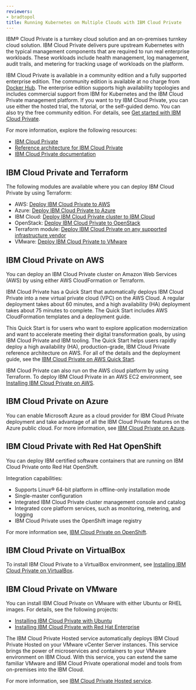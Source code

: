 ```yaml
---
reviewers:
- bradtopol
title: Running Kubernetes on Multiple Clouds with IBM Cloud Private
---
```


IBM® Cloud Private is a turnkey cloud solution and an on-premises turnkey cloud solution. IBM Cloud Private delivers pure upstream Kubernetes with the typical management components that are required to run real enterprise workloads. These workloads include health management, log management, audit trails, and metering for tracking usage of workloads on the platform.

IBM Cloud Private is available in a community edition and a fully supported enterprise edition. The community edition is available at no charge from [Docker Hub](https://hub.docker.com/r/ibmcom/icp-inception/). The enterprise edition supports high availability topologies and includes commercial support from IBM for Kubernetes and the IBM Cloud Private management platform. If you want to try IBM Cloud Private, you can use either the hosted trial, the tutorial, or the self-guided demo. You can also try the free community edition. For details, see [Get started with IBM Cloud Private](https://www.ibm.com/cloud/private/get-started).

For more information, explore the following resources:

* [IBM Cloud Private](https://www.ibm.com/cloud/private)
* [Reference architecture for IBM Cloud Private](https://github.com/ibm-cloud-architecture/refarch-privatecloud)
* [IBM Cloud Private documentation](https://www.ibm.com/support/knowledgecenter/SSBS6K/product_welcome_cloud_private.html)

## IBM Cloud Private and Terraform

The following modules are available where you can deploy IBM Cloud Private by using Terraform:

* AWS: [Deploy IBM Cloud Private to AWS](https://github.com/ibm-cloud-architecture/terraform-icp-aws)
* Azure: [Deploy IBM Cloud Private to Azure](https://github.com/ibm-cloud-architecture/terraform-icp-azure)
* IBM Cloud: [Deploy IBM Cloud Private cluster to IBM Cloud](https://github.com/ibm-cloud-architecture/terraform-icp-ibmcloud)
* OpenStack: [Deploy IBM Cloud Private to OpenStack](https://github.com/ibm-cloud-architecture/terraform-icp-openstack)
* Terraform module: [Deploy IBM Cloud Private on any supported infrastructure vendor](https://github.com/ibm-cloud-architecture/terraform-module-icp-deploy)
* VMware: [Deploy IBM Cloud Private to VMware](https://github.com/ibm-cloud-architecture/terraform-icp-vmware)

## IBM Cloud Private on AWS

You can deploy an IBM Cloud Private cluster on Amazon Web Services (AWS) by using either AWS CloudFormation or Terraform.

IBM Cloud Private has a Quick Start that automatically deploys IBM Cloud Private into a new virtual private cloud (VPC) on the AWS Cloud. A regular deployment takes about 60 minutes, and a high availability (HA) deployment takes about 75 minutes to complete. The Quick Start includes AWS CloudFormation templates and a deployment guide.

This Quick Start is for users who want to explore application modernization and want to accelerate meeting their digital transformation goals, by using IBM Cloud Private and IBM tooling. The Quick Start helps users rapidly deploy a high availability (HA), production-grade, IBM Cloud Private reference architecture on AWS. For all of the details and the deployment guide, see the [IBM Cloud Private on AWS Quick Start](https://aws.amazon.com/quickstart/architecture/ibm-cloud-private/).

IBM Cloud Private can also run on the AWS cloud platform by using Terraform. To deploy IBM Cloud Private in an AWS EC2 environment, see [Installing IBM Cloud Private on AWS](https://github.com/ibm-cloud-architecture/refarch-privatecloud/blob/master/Installing_ICp_on_aws.md).

## IBM Cloud Private on Azure

You can enable Microsoft Azure as a cloud provider for IBM Cloud Private deployment and take advantage of all the IBM Cloud Private features on the Azure public cloud. For more information, see [IBM Cloud Private on Azure](https://www.ibm.com/support/knowledgecenter/SSBS6K_3.2.0/supported_environments/azure_overview.html).

## IBM Cloud Private with Red Hat OpenShift

You can deploy IBM certified software containers that are running on IBM Cloud Private onto Red Hat OpenShift.

Integration capabilities:

* Supports Linux® 64-bit platform in offline-only installation mode
* Single-master configuration
* Integrated IBM Cloud Private cluster management console and catalog
* Integrated core platform services, such as monitoring, metering, and logging
* IBM Cloud Private uses the OpenShift image registry

For more information see, [IBM Cloud Private on OpenShift](https://www.ibm.com/support/knowledgecenter/SSBS6K_3.2.0/supported_environments/openshift/overview.html).

## IBM Cloud Private on VirtualBox

To install IBM Cloud Private to a VirtualBox environment, see [Installing IBM Cloud Private on VirtualBox](https://github.com/ibm-cloud-architecture/refarch-privatecloud-virtualbox).

## IBM Cloud Private on VMware

You can install IBM Cloud Private on VMware with either Ubuntu or RHEL images. For details, see the following projects:

* [Installing IBM Cloud Private with Ubuntu](https://github.com/ibm-cloud-architecture/refarch-privatecloud/blob/master/Installing_ICp_on_prem_ubuntu.md)
* [Installing IBM Cloud Private with Red Hat Enterprise](https://github.com/ibm-cloud-architecture/refarch-privatecloud/tree/master/icp-on-rhel)

The IBM Cloud Private Hosted service automatically deploys IBM Cloud Private Hosted on your VMware vCenter Server instances. This service brings the power of microservices and containers to your VMware environment on IBM Cloud. With this service, you can extend the same familiar VMware and IBM Cloud Private operational model and tools from on-premises into the IBM Cloud.

For more information, see [IBM Cloud Private Hosted service](https://cloud.ibm.com/docs/vmwaresolutions?topic=vmwaresolutions-icp_overview).
